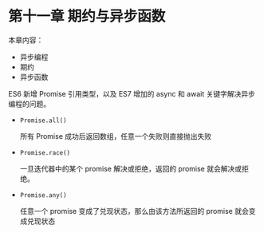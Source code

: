 # 第十一章 期约与异步函数

本章内容：

- 异步编程
- 期约
- 异步函数

ES6 新增 Promise 引用类型，以及 ES7 增加的 async 和 await 关键字解决异步编程的问题。

- `Promise.all()`

  所有 Promise 成功后返回数组，任意一个失败则直接抛出失败

- `Promise.race()`

  一旦迭代器中的某个 promise 解决或拒绝，返回的 promise 就会解决或拒绝。

- `Promise.any()`

  任意一个 promise 变成了兑现状态，那么由该方法所返回的 promise 就会变成兑现状态
